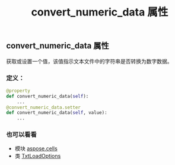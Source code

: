 ﻿---
title: convert_numeric_data 属性
second_title: Aspose.Cells for Python via .NET API 参考资料
description:
type: docs
weight: 90
url: /zh/python-net/aspose.cells/txtloadoptions/convert_numeric_data/
is_root: false
---
## convert_numeric_data 属性

获取或设置一个值，该值指示文本文件中的字符串是否转换为数字数据。
### 定义：
```python
@property
def convert_numeric_data(self):
    ...
@convert_numeric_data.setter
def convert_numeric_data(self, value):
    ...
```

### 也可以看看
* 模块 [aspose.cells](../../)
* 类 [TxtLoadOptions](/cells/zh/python-net/aspose.cells/txtloadoptions)
